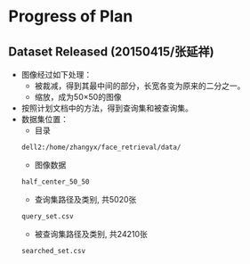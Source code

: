 # Progress of Plan

## Dataset Released (20150415/张延祥)


- 图像经过如下处理：
	- 被裁减，得到其最中间的部分，长宽各变为原来的二分之一。
	- 缩放，成为50×50的图像
- 按照计划文档中的方法，得到查询集和被查询集。
- 数据集位置：
	- 目录
	```
	dell2:/home/zhangyx/face_retrieval/data/
	```
	- 图像数据
	```
	half_center_50_50
	```
	- 查询集路径及类别, 共5020张
	```
	query_set.csv
	```
	- 被查询集路径及类别, 共24210张
	```
	searched_set.csv
	```
